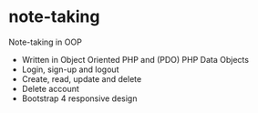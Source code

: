 # note-taking
Note-taking in OOP

- Written in Object Oriented PHP and (PDO) PHP Data Objects
- Login, sign-up and logout 
- Create, read, update and delete
- Delete account
- Bootstrap 4 responsive design
